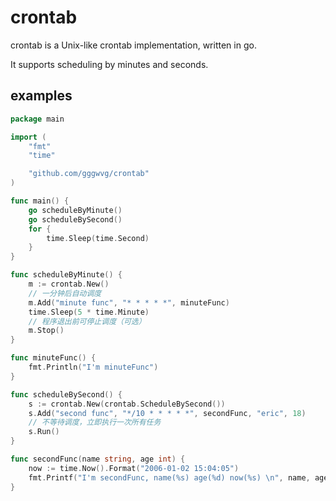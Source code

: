 # crontab

crontab is a Unix-like crontab implementation, written in go.

It supports scheduling by minutes and seconds.

## examples

```go
package main

import (
	"fmt"
	"time"

	"github.com/gggwvg/crontab"
)

func main() {
	go scheduleByMinute()
	go scheduleBySecond()
	for {
		time.Sleep(time.Second)
	}
}

func scheduleByMinute() {
	m := crontab.New()
	// 一分钟后自动调度
	m.Add("minute func", "* * * * *", minuteFunc)
	time.Sleep(5 * time.Minute)
	// 程序退出前可停止调度（可选）
	m.Stop()
}

func minuteFunc() {
	fmt.Println("I'm minuteFunc")
}

func scheduleBySecond() {
	s := crontab.New(crontab.ScheduleBySecond())
	s.Add("second func", "*/10 * * * * *", secondFunc, "eric", 18)
	// 不等待调度，立即执行一次所有任务
	s.Run()
}

func secondFunc(name string, age int) {
	now := time.Now().Format("2006-01-02 15:04:05")
	fmt.Printf("I'm secondFunc, name(%s) age(%d) now(%s) \n", name, age, now)
}
```
